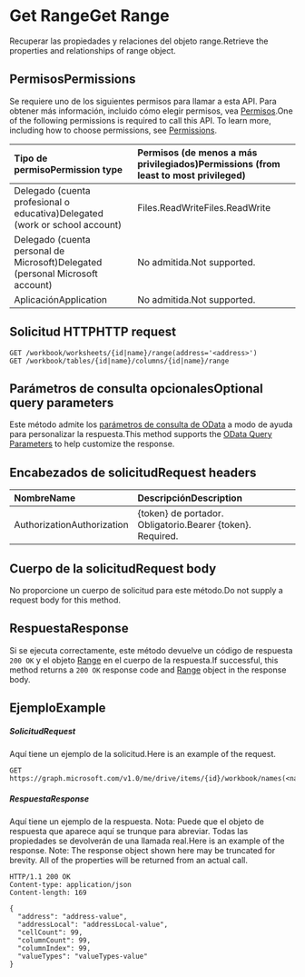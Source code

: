 # <a name="get-range"></a><span data-ttu-id="4e18b-101">Get Range</span><span class="sxs-lookup"><span data-stu-id="4e18b-101">Get Range</span></span>

<span data-ttu-id="4e18b-102">Recuperar las propiedades y relaciones del objeto range.</span><span class="sxs-lookup"><span data-stu-id="4e18b-102">Retrieve the properties and relationships of range object.</span></span>
## <a name="permissions"></a><span data-ttu-id="4e18b-103">Permisos</span><span class="sxs-lookup"><span data-stu-id="4e18b-103">Permissions</span></span>
<span data-ttu-id="4e18b-p101">Se requiere uno de los siguientes permisos para llamar a esta API. Para obtener más información, incluido cómo elegir permisos, vea [Permisos](../../../concepts/permissions_reference.md).</span><span class="sxs-lookup"><span data-stu-id="4e18b-p101">One of the following permissions is required to call this API. To learn more, including how to choose permissions, see [Permissions](../../../concepts/permissions_reference.md).</span></span>

|<span data-ttu-id="4e18b-106">Tipo de permiso</span><span class="sxs-lookup"><span data-stu-id="4e18b-106">Permission type</span></span>      | <span data-ttu-id="4e18b-107">Permisos (de menos a más privilegiados)</span><span class="sxs-lookup"><span data-stu-id="4e18b-107">Permissions (from least to most privileged)</span></span>              |
|:--------------------|:---------------------------------------------------------|
|<span data-ttu-id="4e18b-108">Delegado (cuenta profesional o educativa)</span><span class="sxs-lookup"><span data-stu-id="4e18b-108">Delegated (work or school account)</span></span> | <span data-ttu-id="4e18b-109">Files.ReadWrite</span><span class="sxs-lookup"><span data-stu-id="4e18b-109">Files.ReadWrite</span></span>    |
|<span data-ttu-id="4e18b-110">Delegado (cuenta personal de Microsoft)</span><span class="sxs-lookup"><span data-stu-id="4e18b-110">Delegated (personal Microsoft account)</span></span> | <span data-ttu-id="4e18b-111">No admitida.</span><span class="sxs-lookup"><span data-stu-id="4e18b-111">Not supported.</span></span>    |
|<span data-ttu-id="4e18b-112">Aplicación</span><span class="sxs-lookup"><span data-stu-id="4e18b-112">Application</span></span> | <span data-ttu-id="4e18b-113">No admitida.</span><span class="sxs-lookup"><span data-stu-id="4e18b-113">Not supported.</span></span> |

## <a name="http-request"></a><span data-ttu-id="4e18b-114">Solicitud HTTP</span><span class="sxs-lookup"><span data-stu-id="4e18b-114">HTTP request</span></span>
<!-- { "blockType": "ignored" } -->
```http
GET /workbook/worksheets/{id|name}/range(address='<address>')
GET /workbook/tables/{id|name}/columns/{id|name}/range
```
## <a name="optional-query-parameters"></a><span data-ttu-id="4e18b-115">Parámetros de consulta opcionales</span><span class="sxs-lookup"><span data-stu-id="4e18b-115">Optional query parameters</span></span>
<span data-ttu-id="4e18b-116">Este método admite los [parámetros de consulta de OData](http://developer.microsoft.com/en-us/graph/docs/overview/query_parameters) a modo de ayuda para personalizar la respuesta.</span><span class="sxs-lookup"><span data-stu-id="4e18b-116">This method supports the [OData Query Parameters](http://developer.microsoft.com/en-us/graph/docs/overview/query_parameters) to help customize the response.</span></span>

## <a name="request-headers"></a><span data-ttu-id="4e18b-117">Encabezados de solicitud</span><span class="sxs-lookup"><span data-stu-id="4e18b-117">Request headers</span></span>
| <span data-ttu-id="4e18b-118">Nombre</span><span class="sxs-lookup"><span data-stu-id="4e18b-118">Name</span></span>      |<span data-ttu-id="4e18b-119">Descripción</span><span class="sxs-lookup"><span data-stu-id="4e18b-119">Description</span></span>|
|:----------|:----------|
| <span data-ttu-id="4e18b-120">Authorization</span><span class="sxs-lookup"><span data-stu-id="4e18b-120">Authorization</span></span>  | <span data-ttu-id="4e18b-p102">{token} de portador. Obligatorio.</span><span class="sxs-lookup"><span data-stu-id="4e18b-p102">Bearer {token}. Required.</span></span> |

## <a name="request-body"></a><span data-ttu-id="4e18b-123">Cuerpo de la solicitud</span><span class="sxs-lookup"><span data-stu-id="4e18b-123">Request body</span></span>
<span data-ttu-id="4e18b-124">No proporcione un cuerpo de solicitud para este método.</span><span class="sxs-lookup"><span data-stu-id="4e18b-124">Do not supply a request body for this method.</span></span>

## <a name="response"></a><span data-ttu-id="4e18b-125">Respuesta</span><span class="sxs-lookup"><span data-stu-id="4e18b-125">Response</span></span>

<span data-ttu-id="4e18b-126">Si se ejecuta correctamente, este método devuelve un código de respuesta `200 OK` y el objeto [Range](../resources/range.md) en el cuerpo de la respuesta.</span><span class="sxs-lookup"><span data-stu-id="4e18b-126">If successful, this method returns a `200 OK` response code and [Range](../resources/range.md) object in the response body.</span></span>
## <a name="example"></a><span data-ttu-id="4e18b-127">Ejemplo</span><span class="sxs-lookup"><span data-stu-id="4e18b-127">Example</span></span>
##### <a name="request"></a><span data-ttu-id="4e18b-128">Solicitud</span><span class="sxs-lookup"><span data-stu-id="4e18b-128">Request</span></span>
<span data-ttu-id="4e18b-129">Aquí tiene un ejemplo de la solicitud.</span><span class="sxs-lookup"><span data-stu-id="4e18b-129">Here is an example of the request.</span></span>
<!-- {
  "blockType": "request",
  "name": "get_range"
}-->
```http
GET https://graph.microsoft.com/v1.0/me/drive/items/{id}/workbook/names(<name>)/range
```
##### <a name="response"></a><span data-ttu-id="4e18b-130">Respuesta</span><span class="sxs-lookup"><span data-stu-id="4e18b-130">Response</span></span>
<span data-ttu-id="4e18b-p103">Aquí tiene un ejemplo de la respuesta. Nota: Puede que el objeto de respuesta que aparece aquí se trunque para abreviar. Todas las propiedades se devolverán de una llamada real.</span><span class="sxs-lookup"><span data-stu-id="4e18b-p103">Here is an example of the response. Note: The response object shown here may be truncated for brevity. All of the properties will be returned from an actual call.</span></span>
<!-- {
  "blockType": "response",
  "truncated": true,
  "@odata.type": "microsoft.graph.range"
} -->
```http
HTTP/1.1 200 OK
Content-type: application/json
Content-length: 169

{
  "address": "address-value",
  "addressLocal": "addressLocal-value",
  "cellCount": 99,
  "columnCount": 99,
  "columnIndex": 99,
  "valueTypes": "valueTypes-value"
}
```

<!-- uuid: 8fcb5dbc-d5aa-4681-8e31-b001d5168d79
2015-10-25 14:57:30 UTC -->
<!-- {
  "type": "#page.annotation",
  "description": "Get Range",
  "keywords": "",
  "section": "documentation",
  "tocPath": ""
}-->